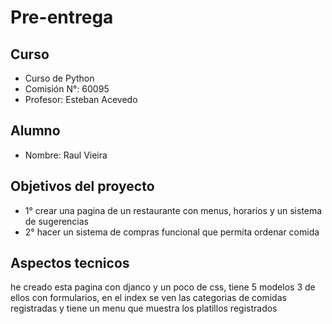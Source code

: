 # Pre-entrega

## Curso

- Curso de Python
- Comisión N°: 60095
- Profesor: Esteban Acevedo

## Alumno

- Nombre: Raul Vieira

## Objetivos del proyecto

- 1° crear una pagina de un restaurante con menus, horarios y un sistema de sugerencias
- 2° hacer un sistema de compras funcional que permita ordenar comida

## Aspectos tecnicos

he creado esta pagina con djanco y un poco de css, tiene 5 modelos 3 de ellos con formularios, en el index se ven las categorias de comidas registradas y tiene un menu que muestra los platillos registrados